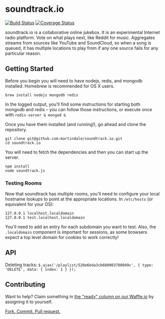 soundtrack.io
=============
[![Build Status](https://img.shields.io/travis/martindale/soundtrack.io.svg?branch=soundtrack.io&style=flat-square)](https://travis-ci.org/martindale/soundtrack.io)
[![Coverage Status](https://img.shields.io/coveralls/martindale/soundtrack.io/soundtrack.io.svg?style=flat-square)](https://coveralls.io/r/martindale/soundtrack.io)

soundtrack.io is a collaborative online jukebox.  It is an experimental Internet radio platform.  Vote on what plays next, like Reddit for music.  Aggregates streams from sources like YouTube and SoundCloud, so when a song is queued, it has multiple locations to play from if any one source fails for any particular reason.

## Getting Started

Before you begin you will need to have nodejs, redis, and mongodb installed.
Homebrew is recommended for OS X users.

```
brew install nodejs mongodb redis
```

In the logged output, you'll find some instructions for starting both mongodb and redis – you can follow those instructions, or execute once with `redis-server & mongod &`

Once you have them installed (and running!), go ahead and clone the repository.

    git clone git@github.com:martindale/soundtrack.io.git
    cd soundtrack.io

You will need to fetch the dependencies and then you can start up the server.

    npm install
    node soundtrack.js
    
### Testing Rooms
Now that soundtrack has multiple rooms, you'll need to configure your local hostname lookups to point at the appropriate locations.  In `/etc/hosts` (or equivalent for your OS):

```
127.0.0.1 localhost.localdomain
127.0.0.1 test.localhost.localdomain
```

You'll need to add an entry for each subdomain you want to test.  Also, the `.localdomain` component is important for sessions, as some browsers expect a top level domain for cookies to work correctly!

## API

Deleting tracks:
`$.ajax('/playlist/520e6bda3cb680003700049c', { type: 'DELETE', data: { index: 1 } });`

## Contributing
Want to help?  Claim something in [the "ready" column on our Waffle.io](https://waffle.io/martindale/soundtrack.io) by assigning it to yourself.

[Fork. Commit. Pull request.](https://help.github.com/articles/fork-a-repo)
